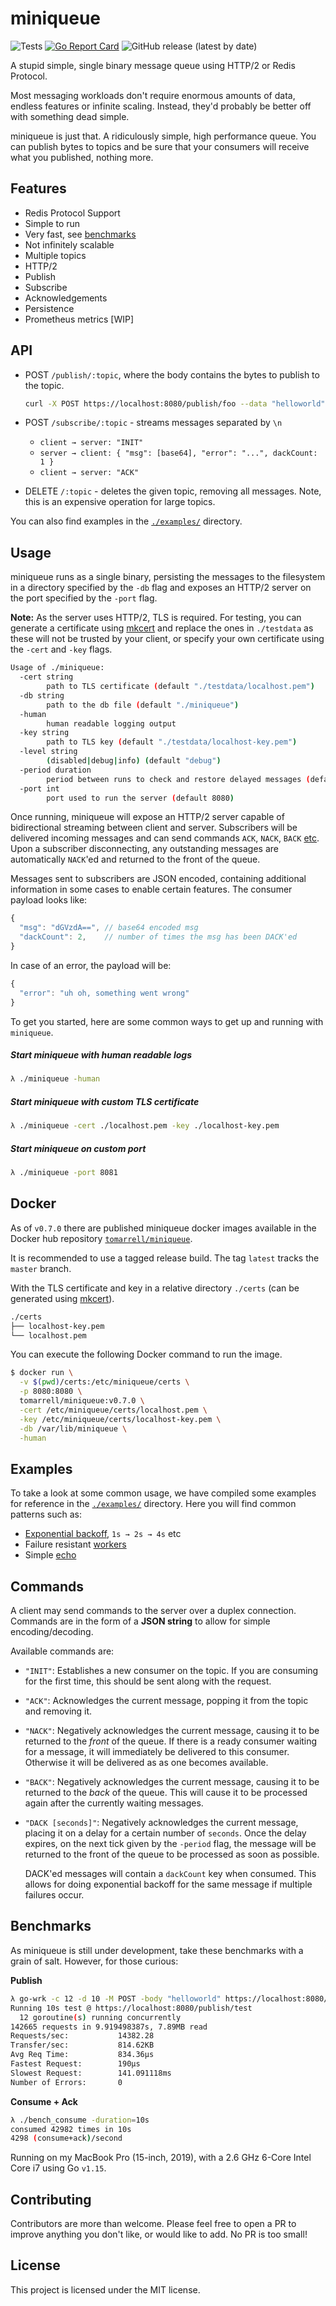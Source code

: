 # miniqueue

![Tests](https://github.com/tomarrell/miniqueue/workflows/Tests/badge.svg)
[![Go Report Card](https://goreportcard.com/badge/github.com/tomarrell/miniqueue)](https://goreportcard.com/report/github.com/tomarrell/miniqueue)
![GitHub release (latest by date)](https://img.shields.io/github/v/release/tomarrell/miniqueue)

A stupid simple, single binary message queue using HTTP/2 or Redis Protocol.

Most messaging workloads don't require enormous amounts of data, endless
features or infinite scaling. Instead, they'd probably be better off with
something dead simple.

miniqueue is just that. A ridiculously simple, high performance queue. You can
publish bytes to topics and be sure that your consumers will receive what you
published, nothing more.

## Features

- Redis Protocol Support
- Simple to run
- Very fast, see [benchmarks](#benchmarks)
- Not infinitely scalable
- Multiple topics
- HTTP/2
- Publish
- Subscribe
- Acknowledgements
- Persistence
- Prometheus metrics [WIP]

## API

- POST `/publish/:topic`, where the body contains the bytes to publish to the topic.

  ```bash
  curl -X POST https://localhost:8080/publish/foo --data "helloworld"
  ```

- POST `/subscribe/:topic` - streams messages separated by `\n`

  - `client → server: "INIT"`
  - `server → client: { "msg": [base64], "error": "...", dackCount: 1 }`
  - `client → server: "ACK"`

- DELETE `/:topic` - deletes the given topic, removing all messages. Note, this
    is an expensive operation for large topics.

You can also find examples in the [`./examples/`](./examples/) directory.

## Usage

miniqueue runs as a single binary, persisting the messages to the filesystem in
a directory specified by the `-db` flag and exposes an HTTP/2 server on the port
specified by the `-port` flag.

**Note:** As the server uses HTTP/2, TLS is required. For testing, you can
generate a certificate using [mkcert](https://github.com/FiloSottile/mkcert) and
replace the ones in `./testdata` as these will not be trusted by your client, or
specify your own certificate using the `-cert` and `-key` flags.

```bash
Usage of ./miniqueue:
  -cert string
        path to TLS certificate (default "./testdata/localhost.pem")
  -db string
        path to the db file (default "./miniqueue")
  -human
        human readable logging output
  -key string
        path to TLS key (default "./testdata/localhost-key.pem")
  -level string
        (disabled|debug|info) (default "debug")
  -period duration
        period between runs to check and restore delayed messages (default 1s)
  -port int
        port used to run the server (default 8080)
```

Once running, miniqueue will expose an HTTP/2 server capable of bidirectional
streaming between client and server. Subscribers will be delivered incoming
messages and can send commands `ACK`, `NACK`, `BACK` [etc](#commands). Upon a
subscriber disconnecting, any outstanding messages are automatically `NACK`'ed
and returned to the front of the queue.

Messages sent to subscribers are JSON encoded, containing additional information
in some cases to enable certain features. The consumer payload looks like: 

```js
{
  "msg": "dGVzdA==", // base64 encoded msg
  "dackCount": 2,    // number of times the msg has been DACK'ed
}
```

In case of an error, the payload will be:
```js
{
  "error": "uh oh, something went wrong"
}
```

To get you started, here are some common ways to get up and running with `miniqueue`.

##### Start miniqueue with human readable logs

```bash
λ ./miniqueue -human
```

##### Start miniqueue with custom TLS certificate

```bash
λ ./miniqueue -cert ./localhost.pem -key ./localhost-key.pem
```

##### Start miniqueue on custom port

```bash
λ ./miniqueue -port 8081
```

## Docker 

As of `v0.7.0` there are published miniqueue docker images available in the
Docker hub repository
[`tomarrell/miniqueue`](https://hub.docker.com/repository/docker/tomarrell/miniqueue).

It is recommended to use a tagged release build. The tag `latest` tracks the
`master` branch.

With the TLS certificate and key in a relative directory `./certs` (can be
generated using [mkcert](https://github.com/FiloSottile/mkcert)).

```bash
./certs
├── localhost-key.pem
└── localhost.pem
```

You can execute the following Docker command to run the image.

```bash
$ docker run \
  -v $(pwd)/certs:/etc/miniqueue/certs \
  -p 8080:8080 \
  tomarrell/miniqueue:v0.7.0 \
  -cert /etc/miniqueue/certs/localhost.pem \
  -key /etc/miniqueue/certs/localhost-key.pem \
  -db /var/lib/miniqueue \
  -human
```

## Examples

To take a look at some common usage, we have compiled some examples for
reference in the [`./examples/`](./examples/) directory. Here you will find
common patterns such as:

- [Exponential backoff](./examples/exponential_backoff), `1s → 2s → 4s` etc
- Failure resistant [workers](./examples/workers)
- Simple [echo](./examples/echo)

## Commands

A client may send commands to the server over a duplex connection. Commands are
in the form of a **JSON string** to allow for simple encoding/decoding.

Available commands are:

- `"INIT"`: Establishes a new consumer on the topic. If you are consuming for
    the first time, this should be sent along with the request.

- `"ACK"`: Acknowledges the current message, popping it from the topic and
    removing it.

- `"NACK"`: Negatively acknowledges the current message, causing it to be
    returned to the *front* of the queue. If there is a ready consumer waiting
    for a message, it will immediately be delivered to this consumer. Otherwise
    it will be delivered as as one becomes available.

- `"BACK"`: Negatively acknowledges the current message, causing it to be
    returned to the *back* of the queue. This will cause it to be processed
    again after the currently waiting messages.

- `"DACK [seconds]"`: Negatively acknowledges the current message, placing it on
    a delay for a certain number of `seconds`. Once the delay expires, on the
    next tick given by the `-period` flag, the message will be returned to the
    front of the queue to be processed as soon as possible.

    DACK'ed messages will contain a `dackCount` key when consumed. This allows
    for doing exponential backoff for the same message if multiple failures
    occur.

## Benchmarks

As miniqueue is still under development, take these benchmarks with a grain of
salt. However, for those curious:

**Publish**
```bash
λ go-wrk -c 12 -d 10 -M POST -body "helloworld" https://localhost:8080/publish/test
Running 10s test @ https://localhost:8080/publish/test
  12 goroutine(s) running concurrently
142665 requests in 9.919498387s, 7.89MB read
Requests/sec:           14382.28
Transfer/sec:           814.62KB
Avg Req Time:           834.36µs
Fastest Request:        190µs
Slowest Request:        141.091118ms
Number of Errors:       0
```

**Consume + Ack**
```bash
λ ./bench_consume -duration=10s
consumed 42982 times in 10s
4298 (consume+ack)/second
```

Running on my MacBook Pro (15-inch, 2019), with a 2.6 GHz 6-Core Intel Core i7
using Go `v1.15`.

## Contributing

Contributors are more than welcome. Please feel free to open a PR to improve anything you don't like, or would like to add. No PR is too small!

## License

This project is licensed under the MIT license.
